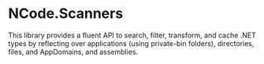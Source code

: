 # NCode.Scanners
This library provides a fluent API to search, filter, transform, and cache .NET types by reflecting over applications (using private-bin folders), directories, files, and AppDomains, and assemblies.
